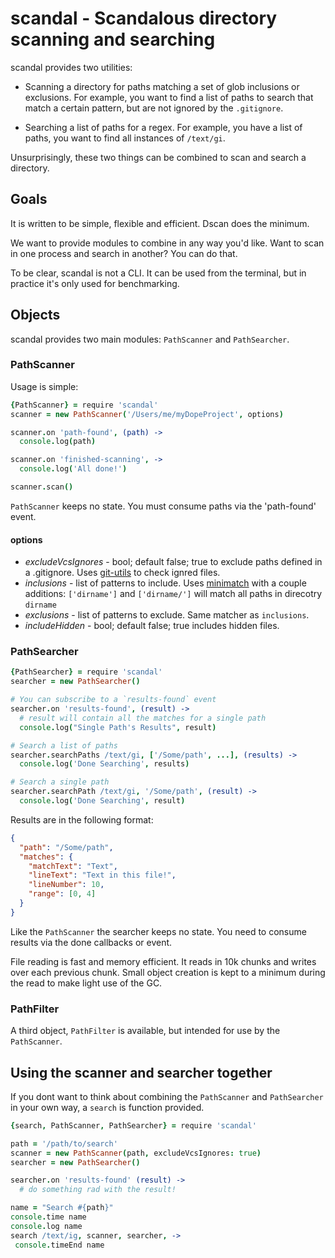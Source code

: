 # scandal - Scandalous directory scanning and searching

scandal provides two utilities:

* Scanning a directory for paths matching a set of glob inclusions or exclusions. For example, you want to find a list of paths to search that match a certain pattern, but are not ignored by the `.gitignore`.

* Searching a list of paths for a regex. For example, you have a list of paths, you want to find all instances of `/text/gi`.

Unsurprisingly, these two things can be combined to scan and search a directory.

## Goals

It is written to be simple, flexible and efficient. Dscan does the minimum.

We want to provide modules to combine in any way you'd like. Want to scan in one process and search in another? You can do that.

To be clear, scandal is not a CLI. It can be used from the terminal, but in practice it's only used for benchmarking.

## Objects

scandal provides two main modules: `PathScanner` and `PathSearcher`.

### PathScanner

Usage is simple:

```coffeescript
{PathScanner} = require 'scandal'
scanner = new PathScanner('/Users/me/myDopeProject', options)

scanner.on 'path-found', (path) ->
  console.log(path)

scanner.on 'finished-scanning', ->
  console.log('All done!')

scanner.scan()
```

`PathScanner` keeps no state. You must consume paths via the 'path-found' event.

#### options

* _excludeVcsIgnores_ - bool; default false; true to exclude paths defined in a .gitignore. Uses [git-utils](http://atom.github.io/node-git/) to check ignred files.
* _inclusions_ - list of patterns to include. Uses [minimatch](https://github.com/isaacs/minimatch) with a couple additions: `['dirname']` and `['dirname/']` will match all paths in direcotry `dirname`
* _exclusions_ - list of patterns to exclude. Same matcher as `inclusions`.
* _includeHidden_ - bool; default false; true includes hidden files.

### PathSearcher

```coffeescript
{PathSearcher} = require 'scandal'
searcher = new PathSearcher()

# You can subscribe to a `results-found` event
searcher.on 'results-found', (result) ->
  # result will contain all the matches for a single path
  console.log("Single Path's Results", result)

# Search a list of paths
searcher.searchPaths /text/gi, ['/Some/path', ...], (results) ->
  console.log('Done Searching', results)

# Search a single path
searcher.searchPath /text/gi, '/Some/path', (result) ->
  console.log('Done Searching', result)
```

Results are in the following format:

```json
{
  "path": "/Some/path",
  "matches": {
    "matchText": "Text",
    "lineText": "Text in this file!",
    "lineNumber": 10,
    "range": [0, 4]
  }
}
```

Like the `PathScanner` the searcher keeps no state. You need to consume results via the done callbacks or event.

File reading is fast and memory efficient. It reads in 10k chunks and writes over each previous chunk. Small object creation is kept to a minimum during the read to make light use of the GC.

### PathFilter

A third object, `PathFilter` is available, but intended for use by the `PathScanner`.

## Using the scanner and searcher together

If you dont want to think about combining the `PathScanner` and `PathSearcher` in your own way, a `search` is function provided.

```coffeescript
{search, PathScanner, PathSearcher} = require 'scandal'

path = '/path/to/search'
scanner = new PathScanner(path, excludeVcsIgnores: true)
searcher = new PathSearcher()

searcher.on 'results-found' (result) ->
  # do something rad with the result!

name = "Search #{path}"
console.time name
console.log name
search /text/ig, scanner, searcher, ->
 console.timeEnd name
```

